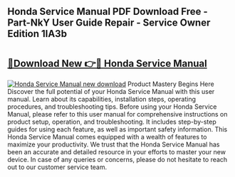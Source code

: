 ## Honda Service Manual PDF Download Free - Part-NkY User Guide Repair - Service Owner Edition 1IA3b

# <h2><a href="http://bc3284.oget.top/?id=Honda+Service+Manual">🔗Download New 👉🔴 Honda Service Manual</a></h2>

[![Honda Service Manual new download](https://i.imgur.com/5g1atiW.png)](http://bc3284.oget.top/?id=Honda+Service+Manual)
Product Mastery Begins Here Discover the full potential of your Honda Service Manual with this user manual. Learn about its capabilities, installation steps, operating procedures, and troubleshooting tips. Before using your Honda Service Manual, please refer to this user manual for comprehensive instructions on product setup, operation, and troubleshooting. It includes step-by-step guides for using each feature, as well as important safety information. This Honda Service Manual comes equipped with a wealth of features to maximize your productivity. We trust that the Honda Service Manual has been an accurate and detailed resource in your efforts to master your new device. In case of any queries or concerns, please do not hesitate to reach out to our customer service team.

